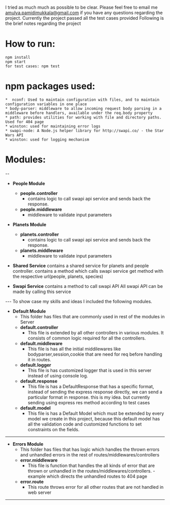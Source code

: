 I tried as much much as possible to be clear. Please feel free to email me amulya.pamidimukkala@gmail.com if you have any questions regarding the project. 
Currently the project passed all the test cases provided
Following is the brief notes regarding the project
# How to run:
    npm install
    npm start
    for test cases: npm test
# npm packages used:
    *  nconf: Used to maintain configuration with files, and to maintain configuration variables in one place
    * body-parser: middleware to allow incoming request body parsing in a middleware before handlers, available under the req.body property
    * path: provides utilities for working with file and directory paths. Used for 404 page
    * winston: used for maintaining error logs
    * swapi-node: A Node.js helper library for http://swapi.co/ - the Star Wars API
    * winston: used for logging mechanism
# Modules:
--
* **People Module**
    * **people.controller**
        * contains logic to call swapi api service and sends back the response.
    * **people.middleware**
        * middleware to validate input parameters

* **Planets Module**
    * **planets.controller**
        * contains logic to call swapi api service and sends back the response.
    * **planets.middleware**
        * middleware to validate input parameters

* **Shared Service**
    contains a shared service for planets and people controller.
    contains a method which calls swapi service get method with the respective url(people, planets, species)

* **Swapi Service**
    contains a method to call swapi API
    All swapi API can be made by calling this service

--- To show case my skills and ideas I included the following modules.

* **Default Module**
    + This folder has files that are commonly used in rest of the modules in Server
    * **default.controller**
        * This file is extended by all other controllers in various modules. It consists of common logic required for all the controllers.
    * **default.middleware**
        * This file is has all the initial middilewares like bodyparser,session,cookie that are need for req before handling it in routes.
    * **default.logger**
        * This file is has customized logger that is used in this server instead of using console log. 
    * **default.response**
        * This file is has a DefaultResponse that has a specific format, instead of sending the express response directly, we can send a particular format in response. this is my idea. but currently sending using express res method according to test cases
    * **default.model**
        * This file is has a Default Model which must be extended by every model we create in this project, because this default model has all the validation code and customized functions to set constraints on the fields.
---

* **Errors Module**
    + This folder has files that has logic which handles the thrown errors and unhandled errors in the rest of routes/middlewares/controllers
    * **error.middleware**
        * This file is function that handles the all kinds of error that are thrown or unhandled in the routes/middlewares/controllers. - example which directs the unhandled routes to 404 page
    * **error.route**
        * This route throws error for all other routes that are not handled in web server
---
